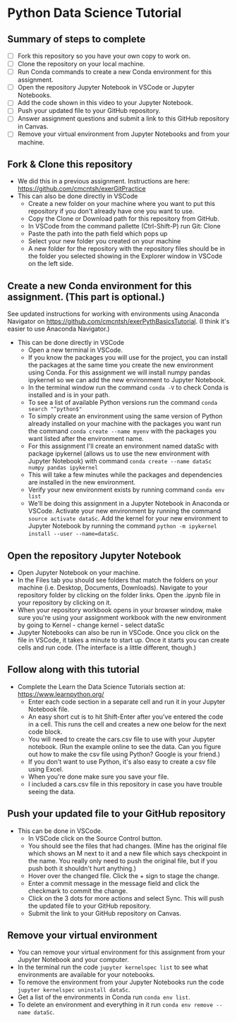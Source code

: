 # Python Data Science Tutorial

## Summary of steps to complete

- [ ] Fork this repository so you have your own copy to work on.
- [ ] Clone the repository on your local machine. 
- [ ] Run Conda commands to create a new Conda environment for this assignment.
- [ ] Open the repository Jupyter Notebook in VSCode or Jupyter Notebooks.
- [ ] Add the code shown in this video to your Jupyter Notebook.
- [ ] Push your updated file to your GitHub repository.
- [ ] Answer assignment questions and submit a link to this GitHub repository in Canvas.
- [ ] Remove your virtual environment from Jupyter Notebooks and from your machine.

## Fork & Clone this repository

* We did this in a previous assignment. Instructions are here: https://github.com/cmcntsh/exerGitPractice
* This can also be done directly in VSCode
  * Create a new folder on your machine where you want to put this repository if you don't already have one you want to use.
  * Copy the Clone or Download path for this repository from GitHub.
  * In VSCode from the command pallette (Ctrl-Shift-P) run Git: Clone
  * Paste the path into the path field which pops up
  * Select your new folder you created on your machine
  * A new folder for the repository with the repository files should be in the folder you selected showing in the Explorer window in VSCode on the left side.

## Create a new Conda environment for this assignment. (This part is optional.)

See updated instructions for working with environments using Anaconda Navigator on https://github.com/cmcntsh/exerPythBasicsTutorial. (I think it's easier to use Anaconda Navigator.)

* This can be done directly in VSCode
  * Open a new terminal in VSCode.
  * If you know the packages you will use for the project, you can install the packages at the same time you create the new environment using Conda. For this assignment we will install numpy pandas ipykernel so we can add the new environment to Jupyter Notebook.
  * In the terminal window run the command `conda -V` to check Conda is installed and is in your path.
  * To see a list of available Python versions run the command `conda search "^python$"`
  * To simply create an environment using the same version of Python already installed on your machine with the packages you want run the command `conda create --name myenv` with the packages you want listed after the environment name.
  * For this assignment I'll create an environment named dataSc with package ipykernel (allows us to use the new environment with Jupyter Notebook) with command `conda create --name dataSc numpy pandas ipykernel`
  * This will take a few minutes while the packages and dependencies are installed in the new environment.
  * Verify your new environment exists by running command `conda env list`
  * We'll be doing this assignment in a Jupyter Notebook in Anaconda or VSCode. Activate your new environment by running the command `source activate dataSc`. Add the kernel for your new environment to Jupyter Notebook by running the command `python -m ipykernel install --user --name=dataSc`.
  
## Open the repository Jupyter Notebook
* Open Jupyter Notebook on your machine.
* In the Files tab you should see folders that match the folders on your machine (i.e. Desktop, Documents, Downloads). Navigate to your repository folder by clicking on the folder links. Open the .ipynb file in your repository by clicking on it.
* When your repository workbook opens in your browser window, make sure you're using your assignment workbook with the new environment by going to Kernel - change kernel - select dataSc
* Jupyter Notebooks can also be run in VSCode. Once you click on the file in VSCode, it takes a minute to start up. Once it starts you can create cells and run code. (The interface is a little different, though.)


## Follow along with this tutorial

* Complete the Learn the Data Science Tutorials section at: https://www.learnpython.org/
  * Enter each code section in a separate cell and run it in your Jupyter Notebook file.
  * An easy short cut is to hit Shift-Enter after you've entered the code in a cell. This runs the cell and creates a new one below for the next code block.
  * You will need to create the cars.csv file to use with your Jupyter notebook. (Run the example online to see the data. Can you figure out how to make the csv file using Python? Google is your friend.)
  * If you don't want to use Python, it's also easy to create a csv file using Excel.
  * When you're done make sure you save your file.
  * I included a cars.csv file in this repository in case you have trouble seeing the data.

## Push your updated file to your GitHub repository

* This can be done in VSCode.
  * In VSCode click on the Source Control button.
  * You should see the files that had changes. (Mine has the original file which shows an M next to it and a new file which says checkpoint in the name. You really only need to push the original file, but if you push both it shouldn't hurt anything.)
  * Hover over the changed file. Click the + sign to stage the change.
  * Enter a commit message in the message field and click the checkmark to commit the change.
  * Click on the 3 dots for more actions and select Sync. This will push the updated file to your GitHub repository.
  * Submit the link to your GitHub repository on Canvas.
  
## Remove your virtual environment

* You can remove your virtual environment for this assignment from your Jupyter Notebook and your computer.
* In the terminal run the code `jupyter kernelspec list` to see what environments are available for your notebooks.
* To remove the environment from your Jupyter Notebooks run the code `jupyter kernelspec uninstall dataSc`.
* Get a list of the environments in Conda run `conda env list`.
* To delete an environment and everything in it run `conda env remove --name dataSc`.
